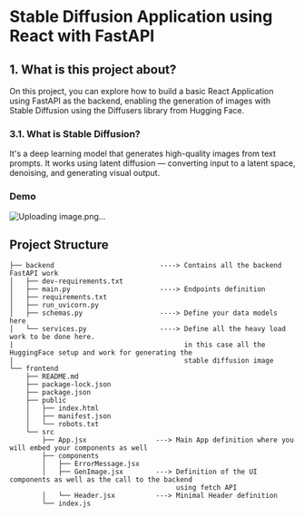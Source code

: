 # Stable Diffusion Application using React with FastAPI

## 1. What is this project about? 

On this project, you can explore how to build a basic React Application using FastAPI as the backend, enabling the generation of images with Stable Diffusion using the Diffusers library from Hugging Face.

### 3.1. What is Stable Diffusion?
It's a deep learning model that generates high-quality images from text prompts. It works using latent diffusion — converting input to a latent space, denoising, and generating visual output.

### Demo 

![Uploading image.png…]()

## Project Structure

```
├── backend                          ----> Contains all the backend FastAPI work
│   ├── dev-requirements.txt
│   ├── main.py                      ----> Endpoints definition
│   ├── requirements.txt
│   ├── run_uvicorn.py
│   ├── schemas.py                   ----> Define your data models here
│   └── services.py                  ----> Define all the heavy load work to be done here.
|                                          in this case all the HuggingFace setup and work for generating the 
|                                          stable diffusion image
└── frontend
    ├── README.md
    ├── package-lock.json
    ├── package.json
    ├── public
    │   ├── index.html
    │   ├── manifest.json
    │   └── robots.txt
    └── src
        ├── App.jsx                 ---> Main App definition where you will embed your components as well
        ├── components
        │   ├── ErrorMessage.jsx
        │   ├── GenImage.jsx        ---> Definition of the UI components as well as the call to the backend 
                                         using fetch API
        │   └── Header.jsx          ---> Minimal Header definition
        └── index.js
```
